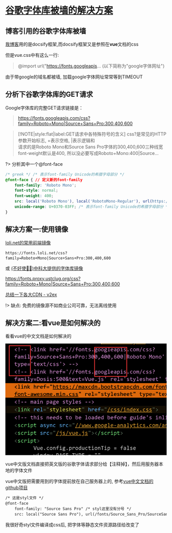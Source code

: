 # [谷歌字体库被墙的解决方案](/uncategorized/google_font_block_solution.md)

## 博客引用的谷歌字体库被墙

[我博客](https://pymongo.github.io)用的是docsify框架,而docsify框架又是参照在**vue**文档的css

但是vue.css中有这么一行:

> @import url("https://fonts.googleapis... (以下简称为"google字体网址")

由于带google的域名都被墙, 加载google字体网址常常等到TIMEOUT

## 分析下谷歌字体库的GET请求

Google字体库的完整GET请求链接是：

> https://fonts.googleapis.com/css?family=Roboto+Mono|Source+Sans+Pro:300,400,600

> [!NOTE|style:flat|label:GET请求中各特殊符号的含义]
> css?是常见的HTTP参数开始标志, +表示空格, |表示逻辑和<br>
> 请求的是Roboto Mono和Source Sans Pro字体的300,400,600三种线宽<br>
> font-weight默认是400, 所以没必要写成Roboto+Mono:400|Source...

?> 分析其中一个@font-face

```css
/* greek */ /* 表示font-family Unicode的希腊字母部分 */
@font-face { // 定义新的font-family
    font-family: 'Roboto Mono';
    font-style: normal;
    font-weight: 400;
    src: local('Roboto Mono'), local('RobotoMono-Regular'), url(https://fonts.gstatic.com/s/robotomono/v5/L0x5DF4xlVMF-BfR8bXMIjhIq3-OXg.woff2) format('woff2'); /* 先看系统本地有无该字体再请求 */
    unicode-range: U+0370-03FF; /* 表示font-family Unicode的希腊字母部分 */
}
```

## 解决方案一:使用镜像

[loli.net的常用前端镜像<i class="fa fa-list-alt"></i>](https://css.loli.net/)

```
https://fonts.loli.net/css?family=Roboto+Mono|Source+Sans+Pro:300,400,600
```

或 [(不好使🙅‍♀️)中科大提供的字体库镜像](https://lug.ustc.edu.cn/wiki/mirrors/help/revproxy)

https://fonts.proxy.ustclug.org/css?family=Roboto+Mono|Source+Sans+Pro:300,400,600

[总结一下各大CDN - v2ex](https://www.v2ex.com/t/320418)

!> 缺点: 免费的镜像源不如商业公司可靠，无法离线使用

## 解决方案二:看vue是如何解决的

看看vue的中文文档是如何解决的

![google-font-block-solution](google_font_block_solution.png "google-font-block-solution")

vue中文版文档直接把英文版的谷歌字体请求部分给【注释掉】，然后用服务器本地的字体文件

vue中文版把需要用到的字体提前放在自己服务器上的, 参考[vue中文文档的github项目](https://github.com/vuejs/cn.vuejs.org/tree/master/themes/vue/source/fonts)

```html
/* 这是styl文件 */
@font-face
    font-family: "Source Sans Pro" /* styl这里没有分号 */
    src: local("Source Sans Pro"), url(/fonts/Source_Sans_Pro/SourceSansPro-Regular.ttf)
```

我很好奇styl文件编译成css后, 把字体等静态文件资源路径给改变了
